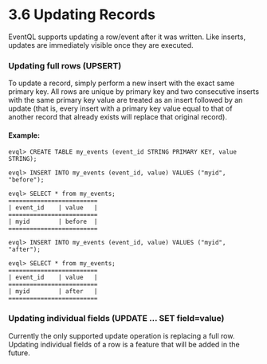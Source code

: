 3.6 Updating Records
====================

EventQL supports updating a row/event after it was written. Like inserts,
updates are immediately visible once they are executed.

### Updating full rows (UPSERT)

To update a record, simply perform a new insert with the exact same primary key.
All rows are unique by primary key and two consecutive inserts with the same
primary key value are treated as an insert followed by an update (that is,
every insert with a primary key value equal to that of another record that already
exists will replace that original record).

#### Example:

    evql> CREATE TABLE my_events (event_id STRING PRIMARY KEY, value STRING);

    evql> INSERT INTO my_events (event_id, value) VALUES ("myid", "before");

    evql> SELECT * from my_events;
    =========================
    | event_id    | value   |
    =========================
    | myid        | before  |
    =========================

    evql> INSERT INTO my_events (event_id, value) VALUES ("myid", "after");

    evql> SELECT * from my_events;
    =========================
    | event_id    | value   |
    =========================
    | myid        | after   |
    =========================


### Updating individual fields (UPDATE ... SET field=value)

Currently the only supported update operation is replacing a full row. Updating
individual fields of a row is a feature that will be added in the future.

